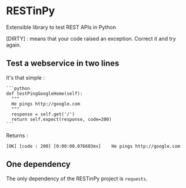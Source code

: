 # RESTinPy
Extensible library to test REST APIs in Python

[DIRTY] : means that your code raised an exception. Correct it and try again.

## Test a webservice in two lines

It's that simple :

    ```python
    def testPingGoogleHome(self):
      """
      He pings http://google.com
      """
      response = self.get('/')
      return self.expect(response, code=200)
    ```

Returns :

    [OK] [code : 200] [0:00:00.076603ms]    He pings http://google.com

## One dependency

The only dependency of the RESTinPy project is `requests`.
